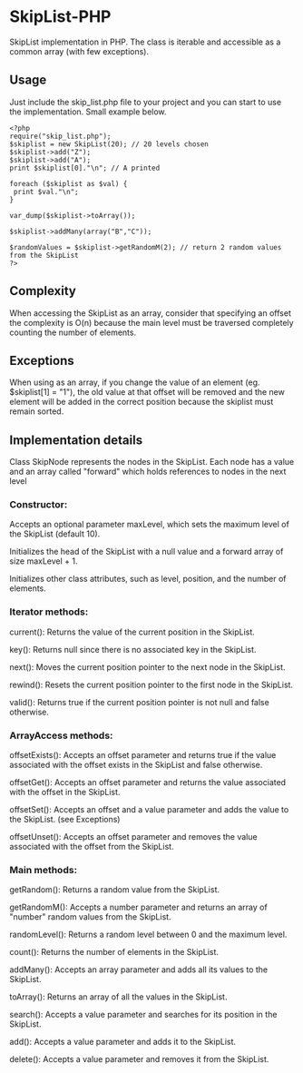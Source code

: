# SkipList-PHP
SkipList implementation in PHP. The class is iterable and accessible as a common array (with few exceptions).

## Usage
Just include the skip_list.php file to your project and you can start to use the implementation. Small example below.

```
<?php
require("skip_list.php");
$skiplist = new SkipList(20); // 20 levels chosen
$skiplist->add("Z");
$skiplist->add("A");
print $skiplist[0]."\n"; // A printed

foreach ($skiplist as $val) {
 print $val."\n";
}

var_dump($skiplist->toArray());

$skiplist->addMany(array("B","C"));

$randomValues = $skiplist->getRandomM(2); // return 2 random values from the SkipList
?>
```

## Complexity
When accessing the SkipList as an array, consider that specifying an offset the complexity is O(n) because the main level must be traversed completely counting the number of elements.

## Exceptions
When using as an array, if you change the value of an element (eg. $skiplist[1] = "1"), the old value at that offset will be removed and the new element will be added in the correct position because the skiplist must remain sorted.

## Implementation details
Class SkipNode represents the nodes in the SkipList. Each node has a value and an array called "forward" which holds references to nodes in the next level

### Constructor:
Accepts an optional parameter maxLevel, which sets the maximum level of the SkipList (default 10).

Initializes the head of the SkipList with a null value and a forward array of size maxLevel + 1.

Initializes other class attributes, such as level, position, and the number of elements.

### Iterator methods:
current(): Returns the value of the current position in the SkipList.

key(): Returns null since there is no associated key in the SkipList.

next(): Moves the current position pointer to the next node in the SkipList.

rewind(): Resets the current position pointer to the first node in the SkipList.

valid(): Returns true if the current position pointer is not null and false otherwise.


### ArrayAccess methods:
offsetExists(): Accepts an offset parameter and returns true if the value associated with the offset exists in the SkipList and false otherwise.

offsetGet(): Accepts an offset parameter and returns the value associated with the offset in the SkipList.

offsetSet(): Accepts an offset and a value parameter and adds the value to the SkipList. (see Exceptions)

offsetUnset(): Accepts an offset parameter and removes the value associated with the offset from the SkipList.


### Main methods:
getRandom(): Returns a random value from the SkipList.

getRandomM(): Accepts a number parameter and returns an array of "number" random values from the SkipList.

randomLevel(): Returns a random level between 0 and the maximum level.

count(): Returns the number of elements in the SkipList.

addMany(): Accepts an array parameter and adds all its values to the SkipList.

toArray(): Returns an array of all the values in the SkipList.

search(): Accepts a value parameter and searches for its position in the SkipList.

add(): Accepts a value parameter and adds it to the SkipList.

delete(): Accepts a value parameter and removes it from the SkipList.
